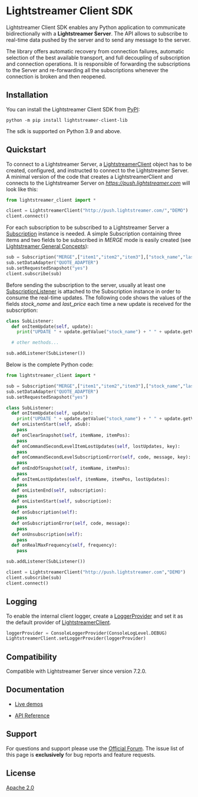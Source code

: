 # Lightstreamer Client SDK

Lightstreamer Client SDK enables any Python application to communicate bidirectionally with a **Lightstreamer Server**. The API allows to subscribe to real-time data pushed by the server and to send any message to the server.

The library offers automatic recovery from connection failures, automatic selection of the best available transport, and full decoupling of subscription and connection operations. It is responsible of forwarding the subscriptions to the Server and re-forwarding all the subscriptions whenever the connection is broken and then reopened.

## Installation

You can install the Lightstreamer Client SDK from [PyPI](https://pypi.org/project/realpython-reader/):

```
python -m pip install lightstreamer-client-lib
```

The sdk is supported on Python 3.9 and above.

## Quickstart

To connect to a Lightstreamer Server, a [LightstreamerClient](https://lightstreamer.com/api/ls-python-client/latest/LightstreamerClient.html) object has to be created, configured, and instructed to connect to the Lightstreamer Server. 
A minimal version of the code that creates a LightstreamerClient and connects to the Lightstreamer Server on *https://push.lightstreamer.com* will look like this:

```python
from lightstreamer_client import *

client = LightstreamerClient("http://push.lightstreamer.com/","DEMO")
client.connect()
```

For each subscription to be subscribed to a Lightstreamer Server a [Subscription](https://lightstreamer.com/api/ls-python-client/latest/Subscription.html) instance is needed.
A simple Subscription containing three items and two fields to be subscribed in *MERGE* mode is easily created (see [Lightstreamer General Concepts](https://lightstreamer.com/docs/ls-server/latest/General%20Concepts.pdf)):

```python
sub = Subscription("MERGE",["item1","item2","item3"],["stock_name","last_price"])
sub.setDataAdapter("QUOTE_ADAPTER")
sub.setRequestedSnapshot("yes")
client.subscribe(sub)
```

Before sending the subscription to the server, usually at least one [SubscriptionListener](https://lightstreamer.com/api/ls-python-client/latest/SubscriptionListener.html) is attached to the Subscription instance in order to consume the real-time updates. The following code shows the values of the fields *stock_name* and *last_price* each time a new update is received for the subscription:

```python
class SubListener:
  def onItemUpdate(self, update):
    print("UPDATE " + update.getValue("stock_name") + " " + update.getValue("last_price"))

  # other methods...

sub.addListener(SubListener())
```

Below is the complete Python code:

```python
from lightstreamer_client import *

sub = Subscription("MERGE",["item1","item2","item3"],["stock_name","last_price"])
sub.setDataAdapter("QUOTE_ADAPTER")
sub.setRequestedSnapshot("yes")

class SubListener:
  def onItemUpdate(self, update):
    print("UPDATE " + update.getValue("stock_name") + " " + update.getValue("last_price"))
  def onListenStart(self, aSub):
    pass
  def onClearSnapshot(self, itemName, itemPos):
    pass
  def onCommandSecondLevelItemLostUpdates(self, lostUpdates, key):
    pass
  def onCommandSecondLevelSubscriptionError(self, code, message, key):
    pass
  def onEndOfSnapshot(self, itemName, itemPos):
    pass
  def onItemLostUpdates(self, itemName, itemPos, lostUpdates):
    pass
  def onListenEnd(self, subscription):
    pass
  def onListenStart(self, subscription):
    pass
  def onSubscription(self):
    pass
  def onSubscriptionError(self, code, message):
    pass
  def onUnsubscription(self):
    pass
  def onRealMaxFrequency(self, frequency):
    pass

sub.addListener(SubListener())

client = LightstreamerClient("http://push.lightstreamer.com","DEMO")
client.subscribe(sub)
client.connect()
```

## Logging

To enable the internal client logger, create a [LoggerProvider](https://lightstreamer.com/api/ls-python-client/latest/LoggerProvider.html) and set it as the default provider of [LightstreamerClient](https://lightstreamer.com/api/ls-python-client/latest/LightstreamerClient.html).

```python
loggerProvider = ConsoleLoggerProvider(ConsoleLogLevel.DEBUG)
LightstreamerClient.setLoggerProvider(loggerProvider)
```

## Compatibility ##

Compatible with Lightstreamer Server since version 7.2.0.

## Documentation

- [Live demos](https://demos.lightstreamer.com/)

- [API Reference](https://lightstreamer.com/api/ls-python-client/latest/)

## Support

For questions and support please use the [Official Forum](https://forums.lightstreamer.com/). The issue list of this page is **exclusively** for bug reports and feature requests.

## License

[Apache 2.0](https://opensource.org/licenses/Apache-2.0)
